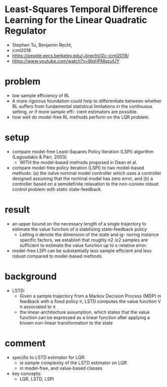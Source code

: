 # Least-Squares Temporal Difference Learning for the Linear Quadratic Regulator
* Stephen Tu, Benjamin Recht,
* icml2018
* https://people.eecs.berkeley.edu/~brecht/l2c-icml2018/
* https://www.youtube.com/watch?v=WpHPMqzufJY

# problem
* low sample efficiency of RL
* A more rigorous foundation could help to differentiate
  between whether RL suffers from fundamental statistical
  limitations in the continuous setting, or if more sample effi-
  cient estimators are possible.
* how well do model-free RL methods perform on the LQR problem.

# setup
* compare model-free Least-Squares Policy Iteration (LSPI) algorithm (Lagoudakis & Parr, 2003)
  * WITH the model-based methods proposed in Dean et al.
* compare model-free policy iteration (LSPI) to two model-based
methods: (a) the naı̈ve nominal model controller which
uses a controller designed assuming that the nominal model
has zero error, and (b) a controller based on a semidefinite
relaxation to the non-convex robust control problem with
static state-feedback.

# result
* an upper bound on the necessary length of a single trajectory
  to estimate the value function of a stabilizing state-feedback policy
  * Letting n denote the dimension of the state and ig-
    noring instance specific factors, we establish that roughly
    n2 /ε2 samples are sufficient to estimate the value function
    up to ε-relative error.
* model-free LSPI can be substantially less sample efficient
  and less robust compared to model-based methods

# background
* LSTD:
  * Given a
    sample trajectory from a Markov Decision Process (MDP)
    in feedback with a fixed policy π, LSTD computes the value
    function V π associated to π
  * the linear-architecture assumption, which states that the
    value function can be expressed as a linear function after
    applying a known non-linear transformation to the state

# comment
* specific to LSTD estimator for LQR:
  * ie sample complexity of the LSTD estimator on LQR
  * in model-free, and value-based classes
* key concepts:
  * LQR, LSTD, LSPI
